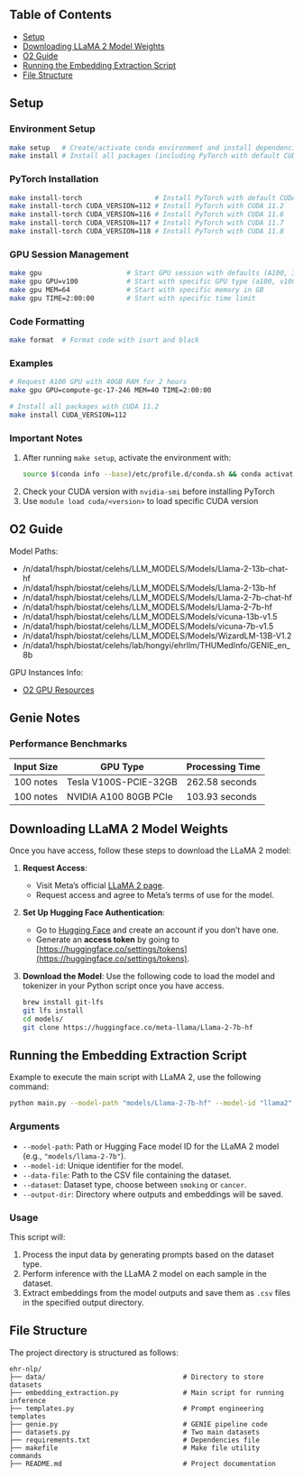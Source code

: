 

## Table of Contents

- [Setup](#setup)
- [Downloading LLaMA 2 Model Weights](#downloading-llama-2-model-weights)
- [O2 Guide](#o2-guide)
- [Running the Embedding Extraction Script](#running-the-embedding-extraction-script)
- [File Structure](#file-structure)

## Setup

### Environment Setup
```bash
make setup   # Create/activate conda environment and install dependencies
make install # Install all packages (including PyTorch with default CUDA)
```

### PyTorch Installation
```bash
make install-torch                  # Install PyTorch with default CUDA (11.7)
make install-torch CUDA_VERSION=112 # Install PyTorch with CUDA 11.2
make install-torch CUDA_VERSION=116 # Install PyTorch with CUDA 11.6
make install-torch CUDA_VERSION=117 # Install PyTorch with CUDA 11.7
make install-torch CUDA_VERSION=118 # Install PyTorch with CUDA 11.8
```

### GPU Session Management
```bash
make gpu                     # Start GPU session with defaults (A100, 32GB, 1:15:00)
make gpu GPU=v100            # Start with specific GPU type (a100, v100)
make gpu MEM=64              # Start with specific memory in GB
make gpu TIME=2:00:00        # Start with specific time limit
```

### Code Formatting
```bash
make format  # Format code with isort and black
```

### Examples
```bash
# Request A100 GPU with 40GB RAM for 2 hours
make gpu GPU=compute-gc-17-246 MEM=40 TIME=2:00:00

# Install all packages with CUDA 11.2
make install CUDA_VERSION=112
```

### Important Notes
1. After running `make setup`, activate the environment with:
   ```bash
   source $(conda info --base)/etc/profile.d/conda.sh && conda activate inference
   ```
2. Check your CUDA version with `nvidia-smi` before installing PyTorch
3. Use `module load cuda/<version>` to load specific CUDA version


## O2 Guide

Model Paths:
- /n/data1/hsph/biostat/celehs/LLM_MODELS/Models/Llama-2-13b-chat-hf
- /n/data1/hsph/biostat/celehs/LLM_MODELS/Models/Llama-2-13b-hf
- /n/data1/hsph/biostat/celehs/LLM_MODELS/Models/Llama-2-7b-chat-hf
- /n/data1/hsph/biostat/celehs/LLM_MODELS/Models/Llama-2-7b-hf
- /n/data1/hsph/biostat/celehs/LLM_MODELS/Models/vicuna-13b-v1.5
- /n/data1/hsph/biostat/celehs/LLM_MODELS/Models/vicuna-7b-v1.5
- /n/data1/hsph/biostat/celehs/LLM_MODELS/Models/WizardLM-13B-V1.2
- /n/data1/hsph/biostat/celehs/lab/hongyi/ehrllm/THUMedInfo/GENIE_en_8b

GPU Instances Info:
- [O2 GPU Resources](https://harvardmed.atlassian.net/wiki/spaces/O2/pages/1629290761/Using+O2+GPU+resources)

## Genie Notes

### Performance Benchmarks

| Input Size | GPU Type | Processing Time |
|------------|----------|-----------------|
| 100 notes | Tesla V100S-PCIE-32GB | 262.58 seconds |
| 100 notes | NVIDIA A100 80GB PCIe | 103.93 seconds |


## Downloading LLaMA 2 Model Weights

Once you have access, follow these steps to download the LLaMA 2 model:

1. **Request Access**:
   - Visit Meta’s official [LLaMA 2 page](https://ai.meta.com/llama/).
   - Request access and agree to Meta’s terms of use for the model.

2. **Set Up Hugging Face Authentication**:
   - Go to [Hugging Face](https://huggingface.co/) and create an account if you don’t have one.
   - Generate an **access token** by going to [https://huggingface.co/settings/tokens](https://huggingface.co/settings/tokens).

3. **Download the Model**:
   Use the following code to load the model and tokenizer in your Python script once you have access.
   ```bash
   brew install git-lfs    
   git lfs install 
   cd models/
   git clone https://huggingface.co/meta-llama/Llama-2-7b-hf
   ```

## Running the Embedding Extraction Script

Example to execute the main script with LLaMA 2, use the following command:
```bash
python main.py --model-path "models/Llama-2-7b-hf" --model-id "llama2" --data-file data/mimic_smoking.csv --dataset smoking --output-dir ./outputs
```

### Arguments

- `--model-path`: Path or Hugging Face model ID for the LLaMA 2 model (e.g., `"models/llama-2-7b"`).
- `--model-id`: Unique identifier for the model.
- `--data-file`: Path to the CSV file containing the dataset.
- `--dataset`: Dataset type, choose between `smoking` or `cancer`.
- `--output-dir`: Directory where outputs and embeddings will be saved.

### Usage

This script will:
1. Process the input data by generating prompts based on the dataset type.
2. Perform inference with the LLaMA 2 model on each sample in the dataset.
3. Extract embeddings from the model outputs and save them as `.csv` files in the specified output directory.

## File Structure

The project directory is structured as follows:
```
ehr-nlp/
├── data/                                  # Directory to store datasets
├── embedding_extraction.py                # Main script for running inference
├── templates.py                           # Prompt engineering templates
├── genie.py                               # GENIE pipeline code
├── datasets.py                            # Two main datasets
├── requirements.txt                       # Dependencies file
├── makefile                               # Make file utility commands
├── README.md                              # Project documentation
```